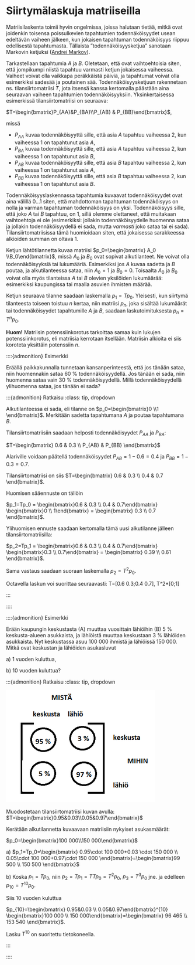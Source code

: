 # Siirtymälaskuja matriiseilla

Matriisilaskenta toimii hyvin ongelmissa, joissa halutaan tietää, mitkä ovat joidenkin toisensa poissulkevien tapahtumien todennäköisyydet usean edeltävän vaiheen jälkeen, kun jokaisen tapahtuman todennäköisyys riippuu edellisestä tapahtumasta. Tällaista ”todennäköisyysketjua” sanotaan Markovin ketjuksi ([Andrei Markov](https://fi.wikipedia.org/wiki/Andrei_Markov)). 

Tarkastellaan tapahtumia $A$ ja $B$. Oletetaan, että ovat vaihtoehtoisia siten, että jompikumpi niistä tapahtuu varmasti ketjun jokaisessa vaiheessa. Vaiheet voivat olla vaikkapa peräkkäistä päiviä, ja tapahtumat voivat olla esimerkiksi sadesää ja poutainen sää. 
Todennäköisyysketjuun rakennetaan ns. tilansiirtomatriisi $T$, jota itsensä kanssa kertomalla päästään aina seuraavan vaiheen tapahtumien todennäköisyyksiin. Yksinkertaisessa esimerkissä tilansiirtomatriisi on seuraava:

$T=\begin{bmatrix}P_{AA}&P_{BA}\\P_{AB} & P_{BB}\end{bmatrix}$,

missä

- $P_{AA}$ kuvaa todennäköisyyttä sille, että asia $A$ tapahtuu vaiheessa 2, kun vaiheessa 1 on tapahtunut asia $A$,
- $P_{BA}$ kuvaa todennäköisyyttä sille, että asia $A$ tapahtuu vaiheessa 2, kun vaiheessa 1 on tapahtunut asia $B$,
- $P_{AB}$ kuvaa todennäköisyyttä sille, että asia $B$ tapahtuu vaiheessa 2, kun vaiheessa 1 on tapahtunut asia $A$,
- $P_{BB}$ kuvaa todennäköisyyttä sille, että asia $B$ tapahtuu vaiheessa 2, kun vaiheessa 1 on tapahtunut asia $B$.

Todennäköisyyslaskennassa tapahtumia kuvaavat todennäköisyydet ovat aina välillä $0 \ldots 1$ siten, että mahdottoman tapahtuman todennäköisyys on nolla ja varman tapahtuman todennäköisyys on yksi. Todennäköisyys sille, että joko $A$ tai $B$ tapahtuu, on 1, sillä olemme olettaneet, että muitakaan vaihtoehtoja ei ole (esimerkiksi: jollakin todennäköisyydelle huomenna sataa ja jollakin todennäköisyydellä ei sada, mutta *varmasti* joko sataa tai ei sada). Tilansiirtomatriisissa tämä huomioidaan siten, että jokaisessa sarakkeessa alkioiden summan on oltava 1.

Ketjun lähtötilannetta kuvaa matriisi $p_0=\begin{bmatrix} A_0 \\B_0\end{bmatrix}$, missä $A_0$ ja $B_0$ ovat sopivat alkutilanteet. Ne voivat olla todennäköisyyksiä tai lukumääriä. Esimerkiksi jos $A$ kuvaa sadetta ja $B$ poutaa, ja alkutilanteessa sataa, niin $A_0=1$ ja $B_0=0$. Toisaalta $A_0$ ja $B_0$ voivat olla myös tilanteissa $A$ tai $B$ olevien yksilöiden lukumäärää: esimerkiksi kaupungissa tai maalla asuvien ihmisten määrää.

Ketjun seuraava tilanne saadaan laskemalla $p_1=T p_0$. Yleisesti, kun siirtymä tilanteesta toiseen toistuu $n$ kertaa, niin matriisi $p_n$, joka sisältää lukumäärät tai todennäköisyydet tapahtumille $A$ ja $B$, saadaan laskutoimituksesta $p_n=T^n p_0$.

**Huom!** Matriisin potenssiinkorotus tarkoittaa samaa kuin lukujen potenssiinkorotus, eli matriisia kerrotaan itsellään. Matriisin alkioita ei siis koroteta yksittäin potenssiin $n$.

::::{admonition} Esimerkki

Eräällä paikkakunnalla tunnetaan kansanperinteestä, että jos tänään sataa, niin huomennakin sataa 60 % todennäköisyydellä. Jos tänään ei sada, niin huomenna sataa vain 30 % todennäköisyydellä. Millä todennäköisyydellä ylihuomenna sataa, jos tänään ei sada?

:::{admonition} Ratkaisu
:class: tip, dropdown

Alkutilanteessa ei sada, eli tilanne on $p_0=\begin{bmatrix}0 \\1 \end{bmatrix}$. Merkitään sadetta tapahtumana $A$ ja poutaa tapahtumana $B$.

Tilansiirtomatriisiin saadaan helposti todennäköisyydet $P_{AA}$ ja $P_{BA}$:

$T=\begin{bmatrix} 0.6 & 0.3 \\ P_{AB} & P_{BB} \end{bmatrix}$

Alariville voidaan päätellä todennäköisyydet $P_{AB}=1-0.6=0.4$ ja $P_{BB}=1-0.3=0.7$. 

Tilansiirtomatriisi on siis $T=\begin{bmatrix} 0.6 & 0.3 \\ 0.4 & 0.7 \end{bmatrix}$.

Huomisen sääennuste on tällöin

$p_1=Tp_0 = \begin{bmatrix}0.6 & 0.3 \\ 0.4 & 0.7\end{bmatrix} \begin{bmatrix}0 \\ 1\end{bmatrix} = \begin{bmatrix} 0.3 \\ 0.7 \end{bmatrix}$.

Ylihuomisen ennuste saadaan kertomalla tämä uusi alkutilanne jälleen tilansiirtomatriisilla:

$p_2=Tp_1 = \begin{bmatrix}0.6 & 0.3 \\ 0.4 & 0.7\end{bmatrix} \begin{bmatrix}0.3 \\ 0.7\end{bmatrix} = \begin{bmatrix} 0.39 \\ 0.61 \end{bmatrix}$.

Sama vastaus saadaan suoraan laskemalla $p_2=T^2 p_0$.

Octavella laskun voi suorittaa seuraavasti: T=[0.6 0.3;0.4 0.7], T^2*[0;1]

:::

::::

::::{admonition} Esimerkki

Erään kaupungin keskustasta (A) muuttaa vuosittain lähiöihin (B) 5 % keskusta-alueen asukkaista, ja lähiöistä muuttaa keskustaan 3 % lähiöiden asukkaista. Nyt keskustassa asuu 100 000 ihmistä ja lähiöissä 150 000. Mitkä ovat keskustan ja lähiöiden asukasluvut 

a) 1 vuoden kuluttua,

b) 10 vuoden kuluttua?

:::{admonition} Ratkaisu
:class: tip, dropdown

![Muuttoliikkeen tilansiirtomatriisi](muutto.png "Muuttoliikkeen tilansiirtomatriisi")

Muodostetaan tilansiirtomatriisi kuvan avulla: $T=\begin{bmatrix}0.95&0.03\\0.05&0.97\end{bmatrix}$

Kerätään alkutilannetta kuvaavaan matriisiin nykyiset asukasmäärät:

$p_0=\begin{bmatrix}100 000\\150 000\end{bmatrix}$

a) $p_1=Tp_0=\begin{bmatrix} 0.95\cdot 100 000+0.03 \cdot 150 000 \\ 0.05\cdot 100 000+0.97\cdot 150 000 \end{bmatrix}=\begin{bmatrix}99 500 \\ 150 500 \end{bmatrix}$

b) Koska $p_1=Tp_0$, niin $p_2=Tp_1=TTp_0=T^2p_0$, $p_3=T^3p_0$ jne. ja edelleen $p_{10}=T^{10} p_0$.

Siis 10 vuoden kuluttua

$p_{10}=\begin{bmatrix} 0.95&0.03 \\ 0.05&0.97\end{bmatrix}^{10} \begin{bmatrix}100 000 \\ 150 000\end{bmatrix}=\begin{bmatrix} 96 465 \\ 153 540 \end{bmatrix}$.

Lasku $T^{10}$ on suoritettu tietokoneella.

:::

::::